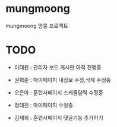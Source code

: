 # mungmoong
mungmoong 멍뭉 프로젝트


# TODO

- 이태원 : 관리자 보드 게시판 아직 진행중

- 권혁준 : 마이페이지 내정보 수정,삭제 수정중

- 오은아 : 훈련사페이지 스케줄달력 수정중

- 정태진 : 마이페이지 수정중

- 김재희 : 훈련사페이지 댓글기능 추가하기